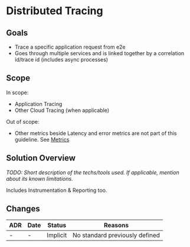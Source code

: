 # Distributed Tracing

## Goals

- Trace a specific application request from e2e 
- Goes through multiple services and is linked together by a correlation id/trace id (includes async processes)

## Scope

In scope:
- Application Tracing 
- Other Cloud Tracing (when applicable)

Out of scope:
- Other metrics beside Latency and error metrics are not part of this guideline. See [Metrics](../metrics/README.md)

## Solution Overview

*TODO: Short description of the techs/tools used. If applicable, mention about its known limitations.*

Includes Instrumentation & Reporting too.

## Changes

| ADR | Date | Status |Reasons |
|---|---|---|---|
| - | - | Implicit | No standard previously defined |
